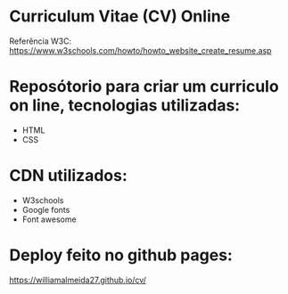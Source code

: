# Curriculum Vitae (CV) Online

Referência W3C: https://www.w3schools.com/howto/howto_website_create_resume.asp

# Reposótorio para criar um curriculo on line, tecnologias utilizadas:
  * HTML
  * CSS
   
# CDN utilizados:
  * W3schools
  * Google fonts
  * Font awesome


# Deploy feito no github pages:

https://williamalmeida27.github.io/cv/
